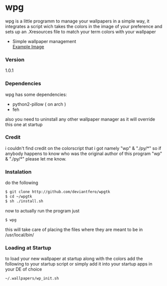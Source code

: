 # wpg

wpg is a little programm to manage your wallpapers in a simple way, it integrates a script wich takes the colors in the image of your preference and sets up an .Xresources file to match your term colors with your wallpaper

  - Simple wallpaper management\
[Example Image](/img/screenshot.png)

### Version
1.0.1

### Dependencies

wpg has some dependencies:

* python2-pillow ( on arch )
* feh

also you need to uninstall any other wallpaper manager as it will override this one at startup

### Credit
i couldn't find credit on the colorscript that i got namely "wp" & "./py/\*" so if anybody happens to know who was the original author of this program "wp" & "./py/\*" please let me know.
### Instalation
do the following
```sh
$ git clone http://github.com/deviantfero/wpgtk
$ cd ~/wpgtk
$ sh ./install.sh
```
now to actually run the program just
```sh
$ wpg
```
this will take care of placing the files where they are meant to be in /usr/local/bin/
### Loading at Startup
to load your new wallpaper at startup along with the colors add the following to your startup script or simply add it into your startup apps in your DE of choice
```sh
~/.wallpapers/wp_init.sh
```

